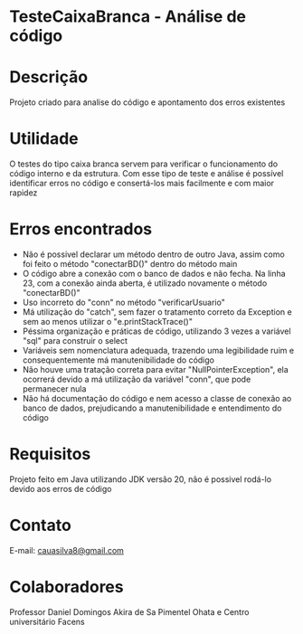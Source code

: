 # TesteCaixaBranca - Análise de código 

# Descrição
Projeto criado para analise do código e apontamento dos erros existentes 

# Utilidade 
O testes do tipo caixa branca servem para verificar o funcionamento do código interno e da estrutura. Com esse tipo de teste e análise é possível identificar erros 
no código e consertá-los mais facilmente e com maior rapidez

# Erros encontrados
- Não é possivel declarar um método dentro de outro Java, assim como foi feito o método "conectarBD()" dentro do método main
- O código abre a conexão com o banco de dados e não fecha. Na linha 23, com a conexão ainda aberta, é utilizado novamente o método "conectarBD()"
- Uso incorreto do "conn" no método "verificarUsuario"
- Má utilização do "catch", sem fazer o tratamento correto da Exception e sem ao menos utilizar o "e.printStackTrace()"
- Péssima organização e práticas de código, utilizando 3 vezes a variável "sql" para construir o select
- Variáveis sem nomenclatura adequada, trazendo uma legibilidade ruim e consequentemente má manutenibilidade do código
- Não houve uma tratação correta para evitar "NullPointerException", ela ocorrerá devido a má utilização da variável "conn", que pode permanecer nula
- Não há documentação do código e nem acesso a classe de conexão ao banco de dados, prejudicando a manutenibilidade e entendimento do código

# Requisitos
Projeto feito em Java utilizando JDK versão 20, não é possivel rodá-lo devido aos erros de código

# Contato
E-mail: cauasilva8@gmail.com

# Colaboradores
Professor Daniel Domingos Akira de Sa Pimentel Ohata e Centro universitário Facens
